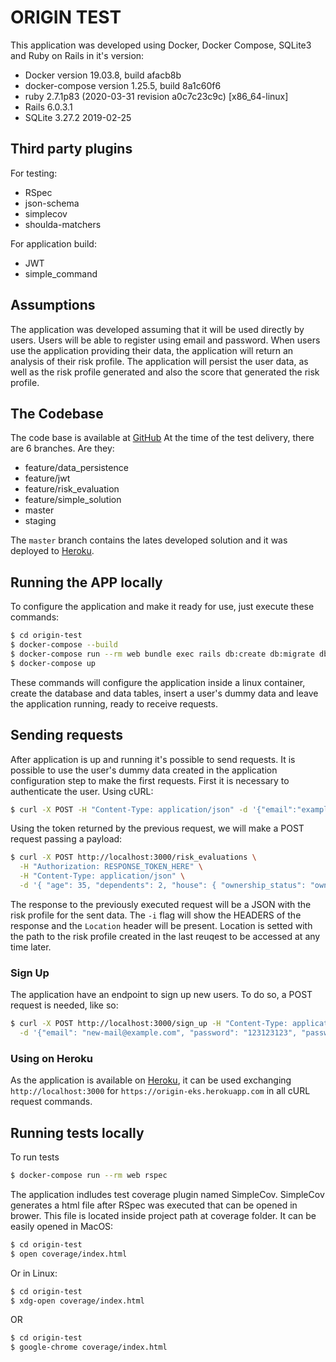 # ORIGIN TEST

This application was developed using Docker, Docker Compose, SQLite3 and Ruby on Rails in it's version:
* Docker version 19.03.8, build afacb8b
* docker-compose version 1.25.5, build 8a1c60f6
* ruby 2.7.1p83 (2020-03-31 revision a0c7c23c9c) [x86_64-linux]
* Rails 6.0.3.1
* SQLite 3.27.2 2019-02-25

## Third party plugins
For testing:
* RSpec
* json-schema
* simplecov
* shoulda-matchers

For application build:
* JWT
* simple_command

## Assumptions
The application was developed assuming that it will be used directly by users.
Users will be able to register using email and password.
When users use the application providing their data, the application will return an analysis of their risk profile.
The application will persist the user data, as well as the risk profile generated and also the score that generated the risk profile.

## The Codebase
The code base is available at [GitHub](https://github.com/eks/origin)
At the time of the test delivery, there are 6 branches. Are they:
* feature/data_persistence
* feature/jwt
* feature/risk_evaluation
* feature/simple_solution
* master
* staging

The `master` branch contains the lates developed solution and it was deployed to [Heroku](https://origin-eks.herokuapp.com).

## Running the APP locally

To configure the application and make it ready for use, just execute these commands:
```sh
$ cd origin-test
$ docker-compose --build
$ docker-compose run --rm web bundle exec rails db:create db:migrate db:seed
$ docker-compose up
```
These commands will configure the application inside a linux container, create the database and data tables, insert a user's dummy data and leave the application running, ready to receive requests.

## Sending requests
After application is up and running it's possible to send requests.
It is possible to use the user's dummy data created in the application configuration step to make the first requests.
First it is necessary to authenticate the user. Using cURL:
```sh
$ curl -X POST -H "Content-Type: application/json" -d '{"email":"example@mail.com","password":"123123123"}' http://localhost:3000/authenticate
```

Using the token returned by the previous request, we will make a POST request passing a payload:
```sh
$ curl -X POST http://localhost:3000/risk_evaluations \
  -H "Authorization: RESPONSE_TOKEN_HERE" \
  -H "Content-Type: application/json" \
  -d '{ "age": 35, "dependents": 2, "house": { "ownership_status": "owned" }, "income": 0, "marital_status": "married", "risk_questions": [0, 1, 0], "vehicle": { "year": 2018 } }' -i
```

The response to the previously executed request will be a JSON with the risk profile for the sent data.
The `-i` flag will show the HEADERS of the response and the `Location` header will be present. Location is setted with the path to the risk profile created in the last reuqest to be accessed at any time later.

### Sign Up
The application have an endpoint to sign up new users. To do so, a POST request is needed, like so:
```sh
$ curl -X POST http://localhost:3000/sign_up -H "Content-Type: application/json" \
  -d '{"email": "new-mail@example.com", "password": "123123123", "password_confirmation": "123123123"}'
```

### Using on Heroku
As the application is available on [Heroku](https://origin-eks.herokuapp.com), it can be used exchanging `http://localhost:3000` for `https://origin-eks.herokuapp.com` in all cURL request commands.

## Running tests locally
To run tests
```sh
$ docker-compose run --rm web rspec
```

The application indludes test coverage plugin named SimpleCov.
SimpleCov generates a html file after RSpec was executed that can be opened in brower. This file is located inside project path at coverage folder.
It can be easily opened in MacOS:
```sh
$ cd origin-test
$ open coverage/index.html
```

Or in Linux:
```sh
$ cd origin-test
$ xdg-open coverage/index.html
```
OR
```sh
$ cd origin-test
$ google-chrome coverage/index.html
```

